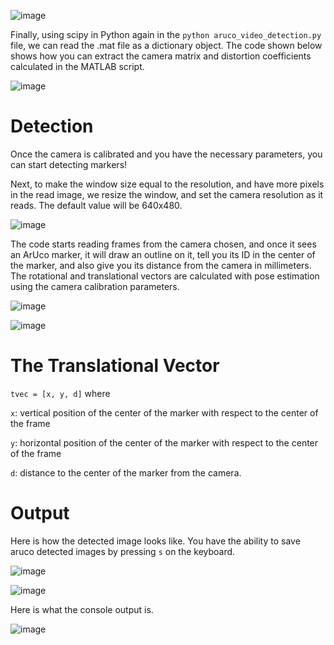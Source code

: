 
![image](https://github.com/Samalmeida1028/sdp-team-12/assets/41523488/31cd0755-1891-4209-80e1-8882ec8a0141)

Finally, using scipy in Python again in the ``python aruco_video_detection.py`` file, we can read the .mat file as a dictionary object. The code shown below shows how you can extract the camera matrix and distortion coefficients calculated in the MATLAB script.

![image](https://github.com/Samalmeida1028/sdp-team-12/assets/41523488/30e5c43d-8466-49cd-bc4b-374deefec767)

# Detection

Once the camera is calibrated and you have the necessary parameters, you can start detecting markers!

Next, to make the window size equal to the resolution, and have more pixels in the read image, we resize the window, and set the camera resolution as it reads. The default value will be 640x480.

![image](https://github.com/Samalmeida1028/sdp-team-12/assets/41523488/baec31e8-b467-4534-87b8-2c8ac3404547)

The code starts reading frames from the camera chosen, and once it sees an ArUco marker, it will draw an outline on it, tell you its ID in the center of the marker, and also give you its distance from the camera in millimeters. The rotational and translational vectors are calculated with pose estimation using the camera calibration parameters.

![image](https://github.com/Samalmeida1028/sdp-team-12/assets/41523488/a37714aa-beba-4843-b19a-d2f58ae1bedc)

![image](https://github.com/Samalmeida1028/sdp-team-12/assets/41523488/8fa7bf18-5571-4064-b47d-8fb7ea7be4e1)

# The Translational Vector

``tvec = [x, y, d]`` where

``x``: vertical position of the center of the marker with respect to the center of the frame

``y``: horizontal position of the center of the marker with respect to the center of the frame

``d``: distance to the center of the marker from the camera.

# Output

Here is how the detected image looks like. You have the ability to save aruco detected images by pressing ``s`` on the keyboard.

![image](https://github.com/Samalmeida1028/sdp-team-12/assets/41523488/31181203-7a5d-4ea5-ab4f-5fbfafec20a9)

![image](https://github.com/Samalmeida1028/sdp-team-12/assets/41523488/b56cac42-61f8-4909-b5ae-4cb6107bcbe3)

Here is what the console output is.

![image](https://github.com/Samalmeida1028/sdp-team-12/assets/41523488/87d7b692-d8ad-4f8e-a7d1-e9cf463e3aaa)